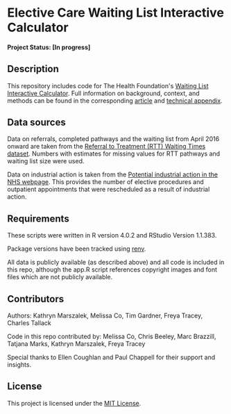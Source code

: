 # Elective Care Waiting List Interactive Calculator

#### Project Status: [In progress]

## Description

This repository includes code for The Health Foundation's [Waiting List Interactive Calculator](https://thehealthfoundation.shinyapps.io/waiting-list-interactive/). Full information on background, context, and methods can be found in the corresponding [article]() and [technical appendix](). 

## Data sources

Data on referrals, completed pathways and the waiting list from April 2016 onward are taken from the [Referral to Treatment (RTT) Waiting Times dataset](https://www.england.nhs.uk/statistics/statistical-work-areas/rtt-waiting-times/). Numbers with estimates for missing values for RTT pathways and waiting list size  were used.

Data on industrial action is taken from the [Potential industrial action in the NHS webpage](https://www.england.nhs.uk/publication/preparedness-for-potential-industrial-action-in-the-nhs/). This provides the number of elective procedures and outpatient appointments that were rescheduled as a result of industrial action.

## Requirements

These scripts were written in R version 4.0.2 and RStudio Version 1.1.383. 

Package versions have been tracked using [renv](https://rstudio.github.io/renv/articles/renv.html). 

All data is publicly available (as described above) and all code is included in this repo, although the app.R script references copyright images and font files which are not publicly available.

## Contributors

Authors: Kathryn Marszalek, Melissa Co, Tim Gardner, Freya Tracey, Charles Tallack

Code in this repo contributed by: Melissa Co, Chris Beeley, Marc Brazzill, Tatjana Marks, Kathryn Marszalek, Freya Tracey

Special thanks to Ellen Coughlan and Paul Chappell for their support and insights.

## License

This project is licensed under the [MIT License](https://opensource.org/license/mit/).
